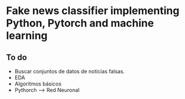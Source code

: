 # Fake news classifier implementing Python, Pytorch and machine learning
## To do
* Buscar conjuntos de datos de noticias falsas.
* EDA
* Algoritmos básicos
* Pythorch --> Red Neuronal